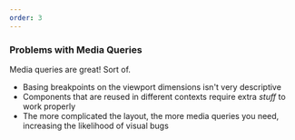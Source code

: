 ```yaml
---
order: 3
---
```


### Problems with Media Queries

Media queries are great! Sort of.

- Basing breakpoints on the viewport dimensions isn't very descriptive
- Components that are reused in different contexts require extra _stuff_ to work properly
- The more complicated the layout, the more media queries you need, increasing the likelihood of visual bugs
